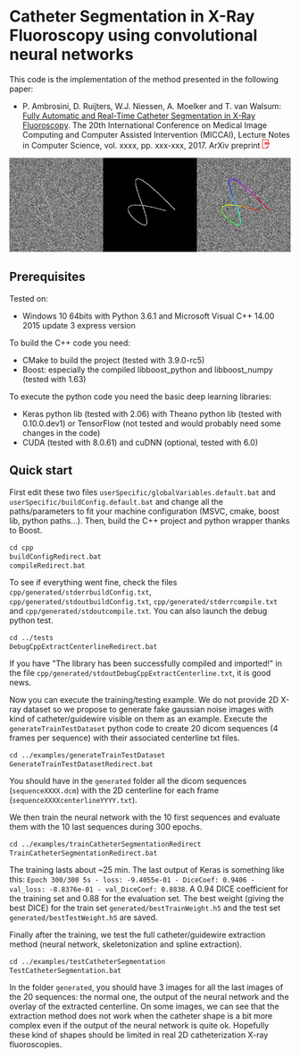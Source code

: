 # Catheter Segmentation in X-Ray Fluoroscopy using convolutional neural networks

This code is the implementation of the method presented in the following paper:
	
- P. Ambrosini, D. Ruijters, W.J. Niessen, A. Moelker and T. van Walsum: [Fully Automatic and Real-Time Catheter Segmentation in X-Ray Fluoroscopy][2017Ambrosini]. The 20th International Conference on Medical Image Computing and Computer Assisted Intervention (MICCAI), Lecture Notes in Computer Science, vol. xxxx, pp. xxx-xxx, 2017.
ArXiv preprint [![](docs/images/pdf.png)][2017AmbrosiniPreprint]

[2017Ambrosini]: https://www.miccai2017.org/
[2017AmbrosiniPreprint]: https://www.miccai2017.org/

![](docs/images/catheterExtractionExample.png)

## Prerequisites

Tested on:

- Windows 10 64bits with Python 3.6.1 and Microsoft Visual C++ 14.00 2015 update 3 express version

To build the C++ code you need:

- CMake to build the project (tested with 3.9.0-rc5)
- Boost: especially the compiled libboost_python and libboost_numpy (tested with 1.63)

To execute the python code you need the basic deep learning libraries:

- Keras python lib (tested with 2.06) with Theano python lib (tested with 0.10.0.dev1) or TensorFlow (not tested and would probably need some changes in the code)
- CUDA (tested with 8.0.61) and cuDNN (optional, tested with 6.0)

## Quick start

First edit these two files `userSpecific/globalVariables.default.bat` and `userSpecific/buildConfig.default.bat` and change all the paths/parameters to fit your machine configuration (MSVC, cmake, boost lib, python paths...).
Then, build the C++ project and python wrapper thanks to Boost.

```batch
cd cpp
buildConfigRedirect.bat
compileRedirect.bat
````

To see if everything went fine, check the files `cpp/generated/stderrbuildConfig.txt`, `cpp/generated/stdoutbuildConfig.txt`, `cpp/generated/stderrcompile.txt` and `cpp/generated/stdoutcompile.txt`.
You can also launch the debug python test.

```batch
cd ../tests
DebugCppExtractCenterlineRedirect.bat
````

If you have "The library has been successfully compiled and imported!" in the file `cpp/generated/stdoutDebugCppExtractCenterline.txt`, it is good news.

Now you can execute the training/testing example. We do not provide 2D X-ray dataset so we propose to generate fake gaussian noise images with kind of catheter/guidewire visible on them as an example.
Execute the `generateTrainTestDataset` python code to create 20 dicom sequences (4 frames per sequence) with their associated centerline txt files.

```batch
cd ../examples/generateTrainTestDataset
GenerateTrainTestDatasetRedirect.bat
````

You should have in the `generated` folder all the dicom sequences (`sequenceXXXX.dcm`) with the 2D centerline for each frame (`sequenceXXXXcenterlineYYYY.txt`).

We then train the neural network with the 10 first sequences and evaluate them with the 10 last sequences during 300 epochs.

```batch
cd ../examples/trainCatheterSegmentationRedirect
TrainCatheterSegmentationRedirect.bat
````

The training lasts about ~25 min. The last output of Keras is something like this: `Epoch 300/300 5s - loss: -9.4055e-01 - DiceCoef: 0.9406 - val_loss: -8.8376e-01 - val_DiceCoef: 0.8838`. A 0.94 DICE coefficient for the training set and 0.88 for the evaluation set. The best weight (giving the best DICE) for the train set `generated/bestTrainWeight.h5` and the test set `generated/bestTestWeight.h5` are saved.

Finally after the training, we test the full catheter/guidewire extraction method (neural network, skeletonization and spline extraction).

```batch
cd ../examples/testCatheterSegmentation
TestCatheterSegmentation.bat
````

In the folder `generated`, you should have 3 images for all the last images of the 20 sequences: the normal one, the output of the neural network and the overlay of the extracted centerline. On some images, we can see that the extraction method does not work when the catheter shape is a bit more complex even if the output of the neural network is quite ok. Hopefully these kind of shapes should be limited in real 2D catheterization X-ray fluoroscopies.